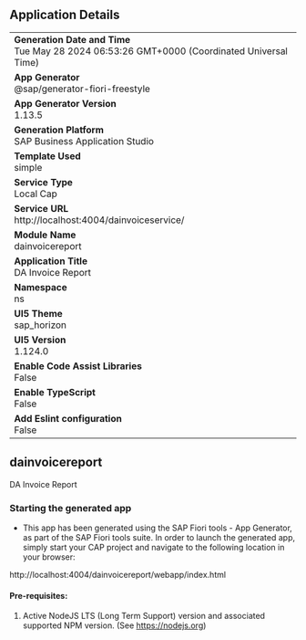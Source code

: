 ## Application Details
|               |
| ------------- |
|**Generation Date and Time**<br>Tue May 28 2024 06:53:26 GMT+0000 (Coordinated Universal Time)|
|**App Generator**<br>@sap/generator-fiori-freestyle|
|**App Generator Version**<br>1.13.5|
|**Generation Platform**<br>SAP Business Application Studio|
|**Template Used**<br>simple|
|**Service Type**<br>Local Cap|
|**Service URL**<br>http://localhost:4004/dainvoiceservice/
|**Module Name**<br>dainvoicereport|
|**Application Title**<br>DA Invoice Report|
|**Namespace**<br>ns|
|**UI5 Theme**<br>sap_horizon|
|**UI5 Version**<br>1.124.0|
|**Enable Code Assist Libraries**<br>False|
|**Enable TypeScript**<br>False|
|**Add Eslint configuration**<br>False|

## dainvoicereport

DA Invoice Report

### Starting the generated app

-   This app has been generated using the SAP Fiori tools - App Generator, as part of the SAP Fiori tools suite.  In order to launch the generated app, simply start your CAP project and navigate to the following location in your browser:

http://localhost:4004/dainvoicereport/webapp/index.html

#### Pre-requisites:

1. Active NodeJS LTS (Long Term Support) version and associated supported NPM version.  (See https://nodejs.org)


